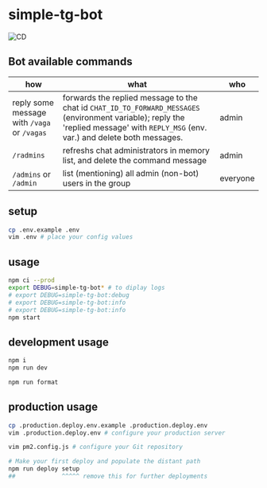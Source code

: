 # simple-tg-bot

![CD](https://github.com/sistematico/simple-tg-bot/workflows/Continuous%20deploy/badge.svg?event=push)

## Bot available commands

| how                                         | what                                                                                                                                                                                 | who      |
| ------------------------------------------- | ------------------------------------------------------------------------------------------------------------------------------------------------------------------------------------ | -------- |
| reply some message with `/vaga` or `/vagas` | forwards the replied message to the chat id `CHAT_ID_TO_FORWARD_MESSAGES` (environment variable); reply the 'replied message' with `REPLY_MSG` (env. var.) and delete both messages. | admin    |
| `/radmins`                                  | refreshs chat administrators in memory list, and delete the command message                                                                                                          | admin    |
| `/admins` or `/admin`                       | list (mentioning) all admin (non-bot) users in the group                                                                                                                             | everyone |

## setup

```bash
cp .env.example .env
vim .env # place your config values
```

## usage

```bash
npm ci --prod
export DEBUG=simple-tg-bot* # to diplay logs
# export DEBUG=simple-tg-bot:debug
# export DEBUG=simple-tg-bot:info
# export DEBUG=simple-tg-bot:info
npm start
```

## development usage

```bash
npm i
npm run dev

npm run format
```

## production usage

```bash
cp .production.deploy.env.example .production.deploy.env
vim .production.deploy.env # configure your production server

vim pm2.config.js # configure your Git repository

# Make your first deploy and populate the distant path
npm run deploy setup
##             ^^^^^ remove this for further deployments
```
